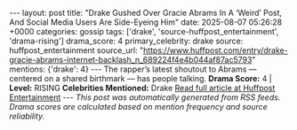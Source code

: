 --- layout: post title: "Drake Gushed Over Gracie Abrams In A ‘Weird’ Post, And Social Media Users Are Side-Eyeing Him" date: 2025-08-07 05:26:28 +0000 categories: gossip tags: ['drake', 'source-huffpost_entertainment', 'drama-rising'] drama_score: 4 primary_celebrity: drake source: huffpost_entertainment source_url: "https://www.huffpost.com/entry/drake-gracie-abrams-internet-backlash_n_689224f4e4b044af87ac5793" mentions: {'drake': 4} --- The rapper’s latest shoutout to Abrams — centered on a shared birthmark — has people talking. **Drama Score:** 4 | **Level:** RISING **Celebrities Mentioned:** Drake [Read full article at Huffpost Entertainment](https://www.huffpost.com/entry/drake-gracie-abrams-internet-backlash_n_689224f4e4b044af87ac5793) --- *This post was automatically generated from RSS feeds. Drama scores are calculated based on mention frequency and source reliability.*
